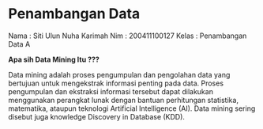 # Penambangan Data

Nama    : Siti Ulun Nuha Karimah
Nim     : 200411100127
Kelas   : Penambangan Data A

**Apa sih Data Mining Itu ???**

Data mining adalah proses pengumpulan dan pengolahan data yang bertujuan untuk mengekstrak informasi penting pada data. Proses pengumpulan dan ekstraksi informasi tersebut dapat dilakukan menggunakan perangkat lunak dengan bantuan perhitungan statistika, matematika, ataupun teknologi Artificial Intelligence (AI). Data mining sering disebut juga knowledge Discovery in Database (KDD).
```{tableofcontents}
```
